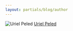 ```yaml
---
layout: partials/blog/author
---
```


![Uriel Peled](//assets/img/team/members/UrielP.jpg)
[Uriel Peled](https://www.linkedin.com/in/uriel-peled-61073b29/ "link")
